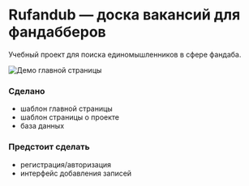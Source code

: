 # Rufandub — доска вакансий для фандабберов

Учебный проект для поиска единомышленников в сфере фандаба.

![Демо главной страницы](https://i.ibb.co/3fMVG18/Screenshot-2022-07-13-at-23-09-05.png "Демо главной страницы")

### Сделано

* шаблон главной страницы
* шаблон страницы о проекте
* база данных

### Предстоит сделать

* регистрация/авторизация
* интерфейс добавления записей